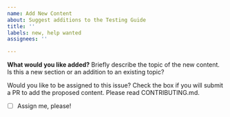 ```yaml
---
name: Add New Content
about: Suggest additions to the Testing Guide
title: ''
labels: new, help wanted
assignees: ''

---
```


**What would you like added?**
Briefly describe the topic of the new content. Is this a new section or an addition to an existing topic?

Would you like to be assigned to this issue?
Check the box if you will submit a PR to add the proposed content. Please read CONTRIBUTING.md.
- [ ] Assign me, please!
